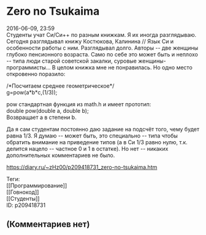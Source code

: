 Zero no Tsukaima
================

  
2016-06-09, 23:59  
 Студенты учат Си/Си++ по разным книжкам. Я их иногда разглядываю. Сегодня разглядывал книжу Костюкова, Калинина // Язык Си и особенности работы с ним. Разглядывал долго. Авторы -- две женщины глубоко пенсионного возраста. Само по себе это может быть и неплохо -- типа люди старой советской закалки, суровые женщины-программисты... В целом книжка мне не понравилась. Но одно место откровенно поразило:   
   
 /\*Посчитаем среднее геометрическое\*/   
 g=pow(a\*b\*c,(1/3));   
   
 pow стандартная функция из math.h и имеет прототип:   
 double pow(double a, double b);   
 Возвращает a в степени b.   
   
 Да я сам студентам постоянно даю задание на подсчёт того, чему будет равна 1/3. Я думаю -- может быть, это специально -- типа чтобы обратить внимание на приведение типов (а в Си 1/3 равно нулю, т.к. делится нацело -- частное 0 и 1 в остатке). Но нет -- никаких дополнительных комментариев не было.   
  
<https://diary.ru/~zHz00/p209418731_zero-no-tsukaima.htm>  
  
Теги:  
[[Программирование]]  
[[Говнокод]]  
[[Студенты]]  
ID: p209418731  


(Комментариев нет)
------------------